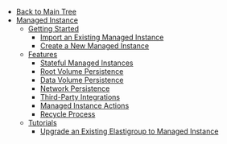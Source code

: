 <meta name="robots" content="noindex">

<!-- Table of Contents -->

- <a href="/" class="sidebar-home"><i data-feather="arrow-left" class="sidebar-back-icon"></i>Back to Main Tree</a>
- [Managed Instance](managed-instance/)
  - [Getting Started](managed-instance/getting-started/)
    - [Import an Existing Managed Instance](managed-instance/getting-started/join-an-existing-managed-instance)
    - [Create a New Managed Instance](managed-instance/getting-started/create-a-new-managed-instance)
  - [Features](managed-instance/features/)
    - [Stateful Managed Instances](managed-instance/features/stateful-managed-instances)
    - [Root Volume Persistence](managed-instance/features/root-volume-persistence)
    - [Data Volume Persistence](managed-instance/features/data-volume-persistence)
    - [Network Persistence](managed-instance/features/network-persistence)
    - [Third-Party Integrations](managed-instance/features/third-party-integrations)
    - [Managed Instance Actions](managed-instance/features/managed-instance-actions)
    - [Recycle Process](managed-instance/features/replacement-process)
  - [Tutorials](managed-instance/tutorials/)
    - [Upgrade an Existing Elastigroup to Managed Instance](managed-instance/tutorials/upgrade-an-existing-elastigroup-to-managed-instance)
